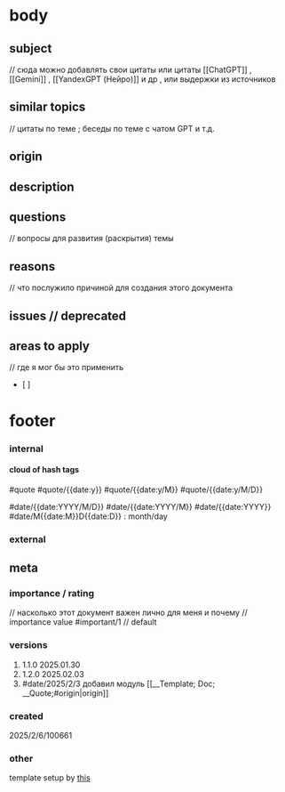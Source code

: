 # body
## subject
// сюда можно добавлять свои цитаты или цитаты [[ChatGPT]] , [[Gemini]] , [[YandexGPT (Нейро)]] и др  , или выдержки из источников
## similar topics
// цитаты по теме ; беседы по теме с чатом GPT и т.д.
## origin
## description 
## questions
// вопросы для развития (раскрытия) темы
## reasons 
// что послужило причиной для создания этого документа
## issues // deprecated 
## areas to apply
// где я мог бы это применить
- [ ] 
# footer
### internal
#### cloud of hash tags
#quote  #quote/{{date:y}} #quote/{{date:y/M}} #quote/{{date:y/M/D}} 

#date/{{date:YYYY/M/D}} #date/{{date:YYYY/M}} #date/{{date:YYYY}} #date/M{{date:M}}D{{date:D}} : month/day
### external
## meta
### importance / rating
// насколько этот документ важен лично для меня и почему
// importance value
#important/1 // default
### versions
1. 1.1.0 2025.01.30 
2. 1.2.0 2025.02.03 
3. #date/2025/2/3 добавил модуль [[__Template; Doc; __Quote;#origin|origin]]
### created
 2025/2/6/100661
### other
template setup by [this](https://help.obsidian.md/web-clipper/variables)
